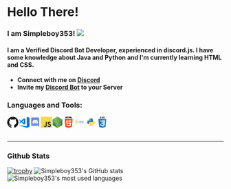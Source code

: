 # Hello There!
### I am Simpleboy353! <img src="https://raw.githubusercontent.com/MartinHeinz/MartinHeinz/master/wave.gif" width="30px">
#### I am a Verified Discord Bot Developer, experienced in discord.js. I have some knowledge about Java and Python and I'm currently learning HTML and CSS.
- **Connect with me on [Discord](https://discord.com/users/661501985517862972)**
- **Invite my [Discord Bot](https://infinitybot.tk/invite) to your Server**

### Languages and Tools:
<div style="display: flex;">
<img alt="GitHub" width="26px" src="https://raw.githubusercontent.com/github/explore/78df643247d429f6cc873026c0622819ad797942/topics/github/github.png" />
<img alt="VS-Code" width="26px" src="https://raw.githubusercontent.com/github/explore/80688e429a7d4ef2fca1e82350fe8e3517d3494d/topics/visual-studio-code/visual-studio-code.png" />
<img alt="Discord" width="26px" src="https://raw.githubusercontent.com/github/explore/80688e429a7d4ef2fca1e82350fe8e3517d3494d/topics/discord/discord.png" />
<img alt="JavaScript" width="26px" src="https://raw.githubusercontent.com/github/explore/80688e429a7d4ef2fca1e82350fe8e3517d3494d/topics/javascript/javascript.png" />
<img alt="Node.js" width="26px" src="https://raw.githubusercontent.com/github/explore/80688e429a7d4ef2fca1e82350fe8e3517d3494d/topics/nodejs/nodejs.png" />
<img alt="HTML" width="26px" src="https://raw.githubusercontent.com/github/explore/80688e429a7d4ef2fca1e82350fe8e3517d3494d/topics/html/html.png" />
<img alt="JAVA" width="26px" src="https://raw.githubusercontent.com/github/explore/80688e429a7d4ef2fca1e82350fe8e3517d3494d/topics/java/java.png" />
<img alt="Python" width="26px" src="https://raw.githubusercontent.com/github/explore/80688e429a7d4ef2fca1e82350fe8e3517d3494d/topics/python/python.png" />
<img alt="CSS" width="26px" src="https://raw.githubusercontent.com/github/explore/80688e429a7d4ef2fca1e82350fe8e3517d3494d/topics/css/css.png" />
</div>
<br />

---

### Github Stats
[![trophy](https://github-profile-trophy.vercel.app/?username=Simpleboy353&theme=onedark&title=Joined2020,Commit,Followers,Repositories,Issue,PullRequest,MultipleLanguages)](https://github.com/ryo-ma/github-profile-trophy)
![Simpleboy353's GitHub stats](https://github-readme-stats.vercel.app/api?username=Simpleboy353&show_icons=true&theme=radical)
<img alt="Simpleboy353's most used languages" src="https://github-readme-stats.vercel.app/api/top-langs/?username=Simpleboy353&langs_count=7&layout=compact" />
